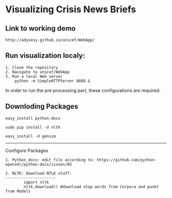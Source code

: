 # Visualizing Crisis News Briefs

Link to working demo 
----------------------
	http://adysevy.github.io/unicef/WebApp/
	
Run visualization localy:
----------------------
	1. Clone the repository
	2. Navigate to unicef/WebApp
	3. Run a local Web server
		python -m SimpleHTTPServer 8888 &
		
In order to run the pre processing part, these configurations are required:

Downloding Packages
----------------------
	easy_install python-docx
	
	sudo pip install -U nltk
	
	easy_install -U gensim

----------------------	
Configure Packages

	1. Python_docx: edit file according to: https://github.com/python-openxml/python-docx/issues/85
	
	2. NLTK: Download NTLK stuff:
	----------------------
			import nltk
			nltk.download() #download stop words from Corpora and punkt from Models
